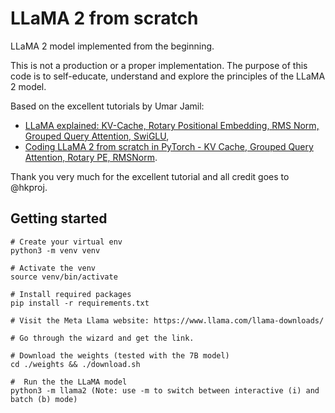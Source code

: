 # LLaMA 2 from scratch
LLaMA 2 model implemented from the beginning.

This is not a production or a proper implementation. The purpose of this code is to self-educate, understand and explore the principles of the LLaMA 2 model.

Based on the excellent tutorials by Umar Jamil:
* [LLaMA explained: KV-Cache, Rotary Positional Embedding, RMS Norm, Grouped Query Attention, SwiGLU](https://youtu.be/Mn_9W1nCFLo?si=9A0K9djlJGSn3Rt3), 
* [Coding LLaMA 2 from scratch in PyTorch - KV Cache, Grouped Query Attention, Rotary PE, RMSNorm](https://youtu.be/oM4VmoabDAI?si=fzfzZvq9A9mq3bfn). 

Thank you very much for the excellent tutorial and all credit goes to @hkproj.

## Getting started
```
# Create your virtual env
python3 -m venv venv

# Activate the venv
source venv/bin/activate

# Install required packages
pip install -r requirements.txt

# Visit the Meta Llama website: https://www.llama.com/llama-downloads/

# Go through the wizard and get the link.

# Download the weights (tested with the 7B model)
cd ./weights && ./download.sh

#  Run the the LLaMA model
python3 -m llama2 (Note: use -m to switch between interactive (i) and batch (b) mode)
```